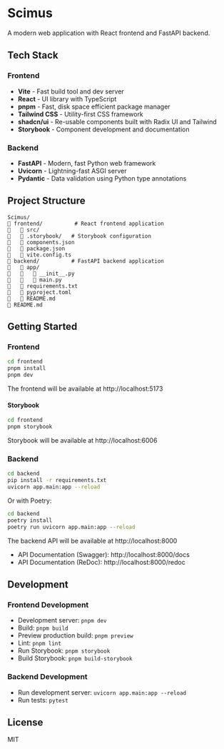 # Scimus

A modern web application with React frontend and FastAPI backend.

## Tech Stack

### Frontend
- **Vite** - Fast build tool and dev server
- **React** - UI library with TypeScript
- **pnpm** - Fast, disk space efficient package manager
- **Tailwind CSS** - Utility-first CSS framework
- **shadcn/ui** - Re-usable components built with Radix UI and Tailwind
- **Storybook** - Component development and documentation

### Backend
- **FastAPI** - Modern, fast Python web framework
- **Uvicorn** - Lightning-fast ASGI server
- **Pydantic** - Data validation using Python type annotations

## Project Structure

```
Scimus/
   frontend/          # React frontend application
      src/
      .storybook/   # Storybook configuration
      components.json
      package.json
      vite.config.ts
   backend/          # FastAPI backend application
      app/
         __init__.py
         main.py
      requirements.txt
      pyproject.toml
      README.md
   README.md
```

## Getting Started

### Frontend

```bash
cd frontend
pnpm install
pnpm dev
```

The frontend will be available at http://localhost:5173

#### Storybook

```bash
cd frontend
pnpm storybook
```

Storybook will be available at http://localhost:6006

### Backend

```bash
cd backend
pip install -r requirements.txt
uvicorn app.main:app --reload
```

Or with Poetry:

```bash
cd backend
poetry install
poetry run uvicorn app.main:app --reload
```

The backend API will be available at http://localhost:8000
- API Documentation (Swagger): http://localhost:8000/docs
- API Documentation (ReDoc): http://localhost:8000/redoc

## Development

### Frontend Development

- Development server: `pnpm dev`
- Build: `pnpm build`
- Preview production build: `pnpm preview`
- Lint: `pnpm lint`
- Run Storybook: `pnpm storybook`
- Build Storybook: `pnpm build-storybook`

### Backend Development

- Run development server: `uvicorn app.main:app --reload`
- Run tests: `pytest`

## License

MIT
